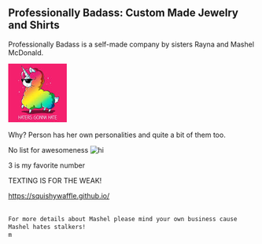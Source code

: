 ## Professionally Badass: Custom Made Jewelry and Shirts

Professionally Badass is a self-made company by sisters Rayna and Mashel McDonald.


<img src="download.jpeg" alt="hi" class="inline"/>

Why?
Person has her own personalities and quite a bit of them too.

No list for awesomeness
<img src="download(1).jpeg" alt="hi" class="inline"/>



3 is my favorite number

TEXTING IS FOR THE WEAK!

https://squishywaffle.github.io/
```

For more details about Mashel please mind your own business cause Mashel hates stalkers!
m


